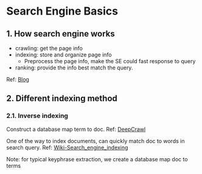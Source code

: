 # Search Engine Basics

## 1. How search engine works

- crawling: get the page info
- indexing: store and organize page info
  - Preprocess the page info, make the SE could fast response to query
- ranking: provide the info best match the query.

Ref: [Blog](https://moz.com/beginners-guide-to-seo/how-search-engines-operate)

## 2. Different indexing method

### 2.1. Inverse indexing

Construct a database map term to doc. Ref: [DeepCrawl](https://www.deepcrawl.com/knowledge/technical-seo-library/search-engine-indexing/)


One of the way to index documents, can quickly match doc to words in search query. Ref: [Wiki-Search_engine_indexing](https://en.wikipedia.org/wiki/Search_engine_indexing)


Note: for typical keyphrase extraction, we create a database map doc to terms


